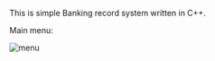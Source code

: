 This is simple Banking record system written in C++.

Main menu:

![menu](https://user-images.githubusercontent.com/36672426/47261586-84246b00-d4d2-11e8-9f53-fa51d2b86541.jpg)
